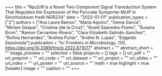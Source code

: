 +++
title = "RpuS/R Is a Novel Two-Component Signal Transduction System That Regulates the Expression of the Pyruvate Symporter MctP in Sinorhizobium fredii NGR234"
date = "2022-01-01"
publication_types = ["2"]
authors = ["Ana Laura Ramos", "Maria Aquino", "Gema Garcia", "Miriam Gaspar", "Cristina {de la Cruz}", "Anaid Saavedra-Flores", "Susana Brom", "Ramon Cervantes-Rivera", "Clara Elizabeth Galindo-Sanchez", "Rufina Hernandez", "Andrea Puhar", "Andrei N. Lupas", "Edgardo Sepulveda"]
publication = "In: Frontiers in Microbiology, (13), https://doi.org/10.3389/fmicb.2022.871077"
abstract = ""
abstract_short = ""
image_preview = ""
selected = false
projects = []
tags = []
url_pdf = ""
url_preprint = ""
url_code = ""
url_dataset = ""
url_project = ""
url_slides = ""
url_video = ""
url_poster = ""
url_source = ""
math = true
highlight = true
[header]
image = ""
caption = ""
+++
